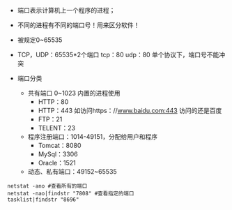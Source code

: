 -   端口表示计算机上一个程序的进程；
    
-   不同的进程有不同的端口号！用来区分软件！
    
-   被规定0~65535
    
-   TCP，UDP：65535*2个端口 tcp：80 udp：80 单个协议下，端口号不能冲突
    
-   端口分类
    
    -   共有端口 0~1023 内置的进程使用
        -   HTTP：80
        -   HTTP：443 如访问https：//www.baidu.com:443 访问的还是百度
        -   FTP：21
        -   TELENT：23
    -   程序注册端口：1014-49151，分配给用户和程序
        -   Tomcat：8080
        -   MySql：3306
        -   Oracle：1521
    -   动态、私有端口：49152~65535

```CMD
netstat -ano #查看所有的端口
netstat -nao|findstr "7808" #查看指定的端口
tasklist|findstr "8696"
```
